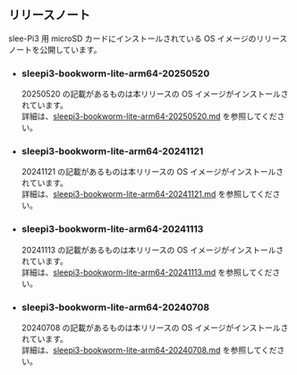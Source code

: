 ## リリースノート
slee-Pi3 用 microSD カードにインストールされている OS イメージのリリースノートを公開しています。

* ### sleepi3-bookworm-lite-arm64-20250520
  20250520 の記載があるものは本リリースの OS イメージがインストールされています。  
  詳細は、[sleepi3-bookworm-lite-arm64-20250520.md](./sleepi3-bookworm-lite-arm64-20250520.md) を参照してください。

* ### sleepi3-bookworm-lite-arm64-20241121
  20241121 の記載があるものは本リリースの OS イメージがインストールされています。  
  詳細は、[sleepi3-bookworm-lite-arm64-20241121.md](./sleepi3-bookworm-lite-arm64-20241121.md) を参照してください。

* ### sleepi3-bookworm-lite-arm64-20241113
  20241113 の記載があるものは本リリースの OS イメージがインストールされています。  
  詳細は、[sleepi3-bookworm-lite-arm64-20241113.md](./sleepi3-bookworm-lite-arm64-20241113.md) を参照してください。

* ### sleepi3-bookworm-lite-arm64-20240708
  20240708 の記載があるものは本リリースの OS イメージがインストールされています。  
  詳細は、[sleepi3-bookworm-lite-arm64-20240708.md](./sleepi3-bookworm-lite-arm64-20240708.md) を参照してください。

